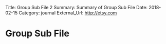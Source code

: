 Title:          Group Sub File 2
Summary:        Summary of Group Sub File
Date:           2018-02-15
Category:       journal
External_Url:   http://etsy.com

# Group Sub File
